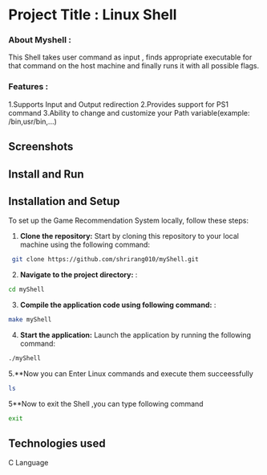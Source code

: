 
# Project Title : Linux Shell

### About Myshell :
This Shell takes user command as input , finds appropriate executable for that command on the host machine and finally runs it with all possible flags. 
### Features :
1.Supports Input and Output redirection
2.Provides support for PS1 command
3.Ability to change and customize your Path variable(example: /bin,usr/bin,...)

## Screenshots




## Install and Run

## Installation and Setup

To set up the Game Recommendation System locally, follow these steps:

1. **Clone the repository:** Start by cloning this repository to your local machine using the following command:

```bash
 git clone https://github.com/shrirang010/myShell.git
```

2. **Navigate to the project directory:**  :

```bash
cd myShell

```

3. **Compile the application code using following command:** :

```bash
make myShell
```
4. **Start the application:** Launch the application by running the following command:

```bash
./myShell
```
5.**Now you can Enter Linux commands and execute them succeessfully

```bash
ls
```
5**Now to exit the Shell ,you can type following command

```bash
exit
```
    
## Technologies used
C Language

